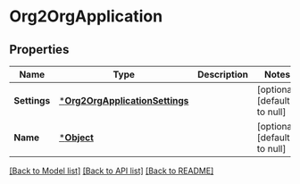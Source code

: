 # Org2OrgApplication

## Properties
Name | Type | Description | Notes
------------ | ------------- | ------------- | -------------
**Settings** | [***Org2OrgApplicationSettings**](Org2OrgApplicationSettings.md) |  | [optional] [default to null]
**Name** | [***Object**](.md) |  | [optional] [default to null]

[[Back to Model list]](../README.md#documentation-for-models) [[Back to API list]](../README.md#documentation-for-api-endpoints) [[Back to README]](../README.md)

